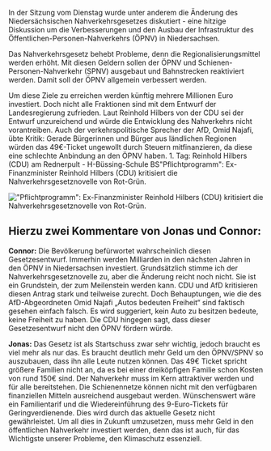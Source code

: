 In der Sitzung vom Dienstag wurde unter anderem die Änderung des Niedersächsischen Nahverkehrsgesetzes diskutiert - eine hitzige Diskussion um die Verbesserungen und den Ausbau der Infrastruktur des Öffentlichen-Personen-Nahverkehrs (ÖPNV) in Niedersachsen.

Das Nahverkehrsgesetz behebt Probleme, denn die Regionalisierungsmittel werden erhöht. Mit diesen Geldern sollen der ÖPNV und Schienen-Personen-Nahverkehr (SPNV) ausgebaut und Bahnstrecken reaktiviert werden. Damit soll der ÖPNV allgemein verbessert werden.

Um diese Ziele zu erreichen werden künftig mehrere Millionen Euro investiert. Doch nicht alle Fraktionen sind mit dem Entwurf der Landesregierung zufrieden. Laut Reinhold Hilbers von der CDU sei der Entwurf unzureichend und würde die Entwicklung des Nahverkehrs nicht vorantreiben. Auch der verkehrspolitische Sprecher der AfD, Omid Najafi, übte Kritik: Gerade Bürgerinnen und Bürger aus ländlichen Regionen würden das 49€-Ticket ungewollt durch Steuern mitfinanzieren, da diese eine schlechte Anbindung an den ÖPNV haben. 1. Tag: Reinhold Hilbers (CDU) am Rednerpult - H-Büssing-Schule BS"Pflichtprogramm": Ex-Finanzminister Reinhold Hilbers (CDU) kritisiert die Nahverkehrsgesetznovelle von Rot-Grün.

!["Pflichtprogramm": Ex-Finanzminister Reinhold Hilbers (CDU) kritisiert die Nahverkehrsgesetznovelle von Rot-Grün.](https://www.online-redaktionen.de/static/images/bilder/1_tag_reinhold_hilbers_cdu_am_rednerpult_h_buessi_-900001198-10058-11.webp?20230621000434)
## Hierzu zwei Kommentare von Jonas und Connor:

**Connor:** Die Bevölkerung befürwortet wahrscheinlich diesen Gesetzesentwurf. Immerhin werden Milliarden in den nächsten Jahren in den ÖPNV in Niedersachsen investiert.
Grundsätzlich stimme ich der Nahverkehrsgesetznovelle zu, aber die Änderung reicht noch nicht. Sie ist ein Grundstein, der zum Meilenstein werden kann. CDU und AfD kritisieren diesen Antrag stark und teilweise zurecht. Doch Behauptungen, wie die des AfD-Abgeordneten Omid Najafi „Autos bedeuten Freiheit“ sind faktisch gesehen einfach falsch. Es wird suggeriert, kein Auto zu besitzen bedeute, keine Freiheit zu haben. Die CDU hingegen sagt, dass dieser Gesetzesentwurf nicht den ÖPNV fördern würde. 

**Jonas:** Das Gesetz ist als Startschuss zwar sehr wichtig, jedoch braucht es viel mehr als nur das. Es braucht deutlich mehr Geld um den ÖPNV/SPNV so auszubauen, dass ihn alle Leute nutzen können. Das 49€ Ticket spricht größere Familien nicht an, da es bei einer dreiköpfigen Familie schon Kosten von rund 150€ sind. Der Nahverkehr muss im Kern attraktiver werden und für alle bereitstehen. Die Schienennetze können nicht mit den verfügbaren finanziellen Mitteln ausreichend ausgebaut werden. Wünschenswert wäre ein Familientarif und die Wiedereinführung des 9-Euro-Tickets für Geringverdienende.
Dies wird durch das aktuelle Gesetz nicht gewährleistet. Um all dies in Zukunft umzusetzen, muss mehr Geld in den öffentlichen Nahverkehr investiert werden, denn das ist auch, für das Wichtigste unserer Probleme, den Klimaschutz essenziell.
